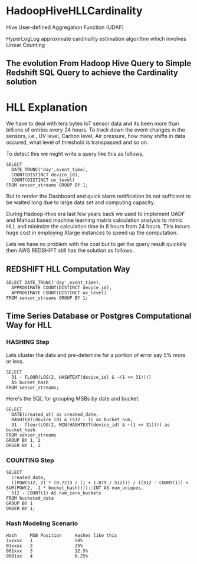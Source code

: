 HadoopHiveHLLCardinality
========================

Hive User-defined Aggregation Function (UDAF)


HyperLogLog approximate cardinality estimation algorithm
which involves Linear Counting


## The evolution From Hadoop Hive Query to Simple Redshift SQL Query to achieve the Cardinality solution

# HLL Explanation

We have to deal with tera bytes IoT sensor data and its been more than billions of entries every 24 hours.
To track down the event changes in the sensors, i.e., UV level, Carbon level, Air pressure, how many shifts in data
occured, what level of threshold is transpassed and so on. 

To detect this we might write a query like this as follows,

```
SELECT 
  DATE_TRUNC('day',event_time), 
  COUNT(DISTINCT device_id), 
  COUNT(DISTINCT uv_level) 
FROM sensor_streams GROUP BY 1;
```

But to render the Dashboard and quick alarm notification its not sufficient to be waited long due to large data set and computing capacity.

During Hadoop-Hive era last few years back we used to implement UADF and Mahout based machine learning matrix calculation
analysis to mimic HLL and minimize the calculation time in 8 hours from 24 hours. This incurs huge cost in employing Xlarge instances to speed up the computation.

Lets we have no problem with the cost but to get the query result quickkly then AWS REDSHIFT still has the solution as follows.

## REDSHIFT HLL Computation Way

```
SELECT DATE_TRUNC('day',event_time), 
  APPROXIMATE COUNT(DISTINCT device_id), 
  APPROXIMATE COUNT(DISTINCT uv_level)
FROM sensor_streams GROUP BY 1;
```

## Time Series Database or Postgres Computational Way for HLL

### HASHING Step

Lets cluster the data and pre-detemine for a portion of error say 5% more or less.

```
SELECT 
  31 - FLOOR(LOG(2, HASHTEXT(device_id) & ~(1 << 31)))) 
  AS bucket_hash 
FROM sensor_streams;
```

Here's the SQL for grouping MSBs by date and bucket:

```
SELECT 
  DATE(created_at) as created_date, 
  HASHTEXT(device_id) & (512 - 1) as bucket_num, 
  31 - floor(LOG(2, MIN(HASHTEXT(device_id) & ~(1 << 31)))) as bucket_hash 
FROM sensor_streams 
GROUP BY 1, 2 
ORGER BY 1, 2
```

### COUNTING Step

```
SELECT 
  created_date, 
  ((POW(512, 2) * (0.7213 / (1 + 1.079 / 512))) / ((512 - COUNT(1)) + SUM(POW(2, -1 * bucket_hash))))::INT AS num_uniques, 
  512 - COUNT(1) AS num_zero_buckets 
FROM bucketed_data 
GROUP BY 1 
ORDER BY 1;
```

### Hash Modeling Scenario

```
Hash     MSB Position     Hashes like this
1xxxxx   1                50%
01xxxx   2                25%
001xxx   3                12.5%
0001xx   4                6.25%
```

